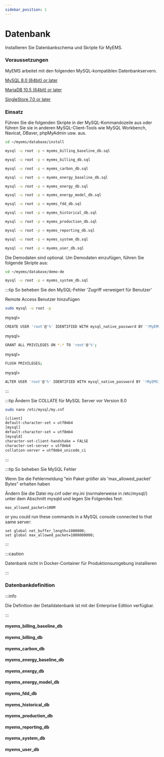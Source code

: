 ```yaml
---
sidebar_position: 1
---
```


# Datenbank

Installieren Sie Datenbankschema und Skripte für MyEMS.

### Voraussetzungen

MyEMS arbeitet mit den folgenden MySQL-kompatiblen Datenbankservern.

[MySQL 8.0 (64bit) or later](https://www.mysql.com/)

[MariaDB 10.5 (64bit) or later](https://mariadb.org/)

[SingleStore 7.0 or later](https://www.singlestore.com/)


### Einsatz

Führen Sie die folgenden Skripte in der MySQL-Kommandozeile aus oder führen Sie sie in anderen MySQL-Client-Tools wie MySQL Workbench, Navicat, DBaver, phpMyAdmin usw. aus.

```bash
cd ~/myems/database/install
```
```bash
mysql -u root -p < myems_billing_baseline_db.sql
```
```bash
mysql -u root -p < myems_billing_db.sql
```
```bash
mysql -u root -p < myems_carbon_db.sql
```
```bash
mysql -u root -p < myems_energy_baseline_db.sql
```
```bash
mysql -u root -p < myems_energy_db.sql
```
```bash
mysql -u root -p < myems_energy_model_db.sql
```
```bash
mysql -u root -p < myems_fdd_db.sql
```
```bash
mysql -u root -p < myems_historical_db.sql
```
```bash
mysql -u root -p < myems_production_db.sql
```
```bash
mysql -u root -p < myems_reporting_db.sql
```
```bash
mysql -u root -p < myems_system_db.sql
```
```bash
mysql -u root -p < myems_user_db.sql
```

Die Demodaten sind optional. Um Demodaten einzufügen, führen Sie folgende Skripte aus:

```bash
cd ~/myems/database/demo-de
```
```bash
mysql -u root -p < myems_system_db.sql
```

:::tip So beheben Sie den MySQL-Fehler 'Zugriff verweigert für Benutzer'

Remote Access Benutzer hinzufügen

```bash
sudo mysql -u root -p
```

mysql>
```bash
CREATE USER 'root'@'%' IDENTIFIED WITH mysql_native_password BY '!MyEMS1';
```
mysql>
```bash
GRANT ALL PRIVILEGES ON *.* TO 'root'@'%';
```
mysql>
```bash
FLUSH PRIVILEGES;
```
mysql>
```bash
ALTER USER 'root'@'%' IDENTIFIED WITH mysql_native_password BY '!MyEMS1';
```
:::

:::tip Ändern Sie COLLATE für MySQL Server vor Version 8.0
```bash
sudo nano /etc/mysql/my.cnf
```

```bash
[client]
default-character-set = utf8mb4
[mysql]
default-character-set = utf8mb4
[mysqld]
character-set-client-handshake = FALSE
character-set-server = utf8mb4
collation-server = utf8mb4_unicode_ci
```
:::

:::tip So beheben Sie MySQL Fehler

Wenn Sie die Fehlermeldung "ein Paket größer als 'max_allowed_packet' Bytes" erhalten haben

Ändern Sie die Datei my.cnf oder my.ini (normalerweise in /etc/mysql/) unter dem Abschnitt mysqld und legen Sie Folgendes fest:

```
max_allowed_packet=100M
```
or you could run these commands in a MySQL console connected to that same server:
```
set global net_buffer_length=1000000;
set global max_allowed_packet=1000000000;
```

:::

:::caution

Datenbank nicht in Docker-Container für Produktionsumgebung installieren

:::

### Datenbankdefinition

:::info

Die Definition der Detaildatenbank ist mit der Enterprise Edition verfügbar.

:::

#### myems_billing_baseline_db

#### myems_billing_db

#### myems_carbon_db

#### myems_energy_baseline_db

#### myems_energy_db

#### myems_energy_model_db

#### myems_fdd_db

#### myems_historical_db

#### myems_production_db

#### myems_reporting_db

#### myems_system_db

#### myems_user_db
